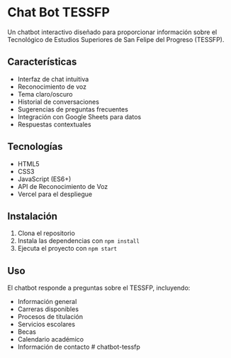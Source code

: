 # Chat Bot TESSFP

Un chatbot interactivo diseñado para proporcionar información sobre el Tecnológico de Estudios Superiores de San Felipe del Progreso (TESSFP).

## Características

- Interfaz de chat intuitiva
- Reconocimiento de voz
- Tema claro/oscuro
- Historial de conversaciones
- Sugerencias de preguntas frecuentes
- Integración con Google Sheets para datos
- Respuestas contextuales

## Tecnologías

- HTML5
- CSS3
- JavaScript (ES6+)
- API de Reconocimiento de Voz
- Vercel para el despliegue

## Instalación

1. Clona el repositorio
2. Instala las dependencias con `npm install`
3. Ejecuta el proyecto con `npm start`

## Uso

El chatbot responde a preguntas sobre el TESSFP, incluyendo:
- Información general
- Carreras disponibles
- Procesos de titulación
- Servicios escolares
- Becas
- Calendario académico
- Información de contacto
#   c h a t b o t - t e s s f p  
 